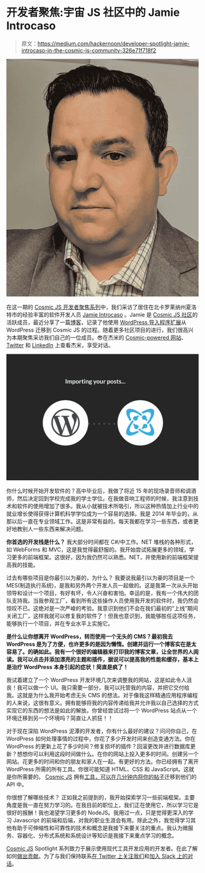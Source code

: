 # 开发者聚焦:宇宙 JS 社区中的 Jamie Introcaso

> 原文：<https://medium.com/hackernoon/developer-spotlight-jamie-introcaso-in-the-cosmic-js-community-326e71f718f2>

![](img/312c97f8948129096a74a03633785ed6.png)

在这一期的 [Cosmic JS 开发者聚焦系列](https://cosmicjs.com/community)中，我们采访了居住在北卡罗莱纳州夏洛特市的经验丰富的软件开发人员 [Jamie Introcaso](https://cosmicjs.com/jintrocaso) 。Jamie 是 [Cosmic JS 社区](https://cosmicjs.com/community)的活跃成员，最近分享了一篇[博客](https://cosmicjs.com/articles/moving-from-wordpress-to-limitless-opportunity-using-cosmic-js-jx2ei3kz)，记录了他使用 [WordPress 导入程序扩展](https://cosmicjs.com/extensions/wordpress-importer)从 WordPress 迁移到 Cosmic JS 的过程。随着更多社区项目的进行，我们很高兴为本期聚焦采访我们自己的一位成员。😎在杰米的 [Cosmic-powered 网站](https://www.jamieintrocaso.com/)、 [Twitter](https://twitter.com/JLIntro) 和 [LinkedIn](https://www.linkedin.com/in/jamieintrocaso/) 上查看杰米，享受对话。

![](img/cd6563b395424dbdccb976fc908d3a86.png)

你什么时候开始开发软件的？高中毕业后，我做了将近 15 年的现场录音师和调酒师，然后决定回到学校完成我的学士学位。在我做音响工程师的时候，我注意到技术和软件的使用增加了很多。我从小就被技术所吸引，所以这种热情加上行业中的就业增长使得获得计算机科学学位成为一个容易的选择。我是 2014 年毕业的，从那以后一直在专业领域工作。这是非常有益的。每天我都在学习一些东西，或者更好地教别人一些东西来解决问题。

**你首选的开发栈是什么？**
我大部分时间都在 C#/中工作。NET 堆栈的各种形式，如 WebForms 和 MVC，这是我觉得最舒服的。我开始尝试拓展更多的领域，学习更多的前端框架。这很好，因为我仍然可以熟悉。NET，并使用新的前端框架提高我的技能。

过去有哪些项目是你最引以为豪的，为什么？
我要说我最引以为豪的项目是一个 MES(制造执行系统)，是我和另外两个开发人员一起做的。这是我第一次从头开始领导和设计一个项目，有好有坏，令人兴奋和害怕。幸运的是，我有一个伟大的团队支持我。当我参观工厂，看到所有这些操作人员使用我开发的软件时，我仍然会惊叹不已。这绝对是一次严峻的考验。我意识到他们不会在我们最初的“上线”期间关闭工厂，这样我就可以修复我的软件了！但我也意识到，我能够胜任这项任务，能够执行一个项目，并在专业水平上实施它。

**是什么让你想离开 WordPress，转而使用一个无头的 CMS？最初我去 WordPress 是为了方便，也许更多的是因为懒惰。创建并运行一个博客实在是太容易了。的确如此。我有一个很好的编辑器来打印我的博客文章，让全世界的人阅读。我可以点击并添加漂亮的主题和插件，据说可以提高我的性能和缓存，基本上是治疗 WordPress 本身引起的症状！简直是疯了！**

我试着建立了一个 WordPress 开发环境几次来调整我的网站，这是如此令人沮丧！我可以做一个 UI。我只需要一部分，我可以托管我的内容，并把它交付给我。这就是为什么我开始考虑无头 CMS 的想法。对于像我这样精通应用程序编程的人来说，这很有意义。拥有能够将我的内容传递给我并允许我以自己选择的方式实现它的东西的想法是如此的解放。你曾经尝试过将一个 WordPress 站点从一个环境迁移到另一个环境吗？简直让人抓狂！！

对于现在深陷 WordPress 泥潭的开发者，你有什么最好的建议？问问你自己，在 WordPress 如何处理事情的过程中，你花了多少开发时间来创造变通方法。你在 WordPress 的更新上花了多少时间？修复损坏的插件？回滚更改并进行数据库更新？想想你可以利用这段时间做什么。在你的网站上投入更多的时间。创建另一个网站。花更多的时间和你的朋友和家人在一起。有更好的方法。你已经拥有了离开 WordPress 所需的所有工具。你很可能知道 HTML、CSS 和 JavaScript。这就是你所需要的。 [Cosmic JS](https://cosmicjs.com/) 拥有[工具，可以在几分钟内将你的帖子](https://cosmicjs.com/extensions/wordpress-importer)迁移到他们的 API 中。

你很想了解哪些技术？
正如我之前提到的，我开始探索学习一些前端框架。主要角度是我一直在努力学习的。在我目前的职位上，我们正在使用它，所以学习它是很好的报酬！我也渴望学习更多的 NodeJS。我用过一点，只是觉得更深入的学习 Javascript 的前端和后端，对我的职业生涯会有用。除此之外，我觉得学习其他有助于可伸缩性和可靠性的技术和概念是我接下来要关注的重点。我认为微服务、容器化、分布式系统和系统设计等知识是我接下来重点学习的概念。

[Cosmic JS](https://cosmicjs.com) Spotlight 系列致力于展示使用现代工具开发应用的开发者。在此了解如何[做出贡献](https://cosmicjs.com/contribute)。为了与我们保持联系[在 Twitter 上关注我们](https://twitter.com/cosmic_js)和[加入 Slack 上的对话](https://cosmicslack.now.sh/)。